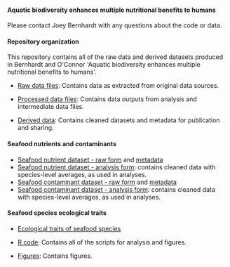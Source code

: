 #### Aquatic biodiversity enhances multiple nutritional benefits to humans

Please contact Joey Bernhardt with any questions about the code or data.

#### Repository organization

This repository contains all of the raw data and derived datasets produced in Bernhardt and O'Connor 'Aquatic biodiversity enhances multiple nutritional benefits to humans'. 


* [Raw data files](https://github.com/JoeyBernhardt/Nutrient_analysis/tree/master/data): Contains data as extracted from original data sources.

* [Processed data files](https://github.com/JoeyBernhardt/Nutrient_analysis/tree/master/data-processed): Contains data outputs from analysis and intermediate data files.

* [Derived data](https://github.com/JoeyBernhardt/Nutrient_analysis/tree/master/data-to-share): Contains cleaned datasets and metadata for publication and sharing.

#### Seafood nutrients and contaminants
  * [Seafood nutrient dataset - raw form](https://github.com/JoeyBernhardt/Nutrient_analysis/blob/master/data-to-share/global-seafood-nutrient-dataset-raw.csv) and [metadata](https://github.com/JoeyBernhardt/Nutrient_analysis/blob/master/data-to-share/global-seafood-metadata.txt)
  * [Seafood nutrient dataset - analysis form](https://github.com/JoeyBernhardt/Nutrient_analysis/blob/master/data-to-share/global-seafood-nutrient-data-for-analysis.csv): contains cleaned data with species-level averages, as used in analyses.
  * [Seafood contaminant dataset - raw form](https://github.com/JoeyBernhardt/Nutrient_analysis/blob/master/data-to-share/seafood-contaminant-data-cleaned.csv) and [metadata](https://github.com/JoeyBernhardt/Nutrient_analysis/blob/master/data-to-share/seafood-contaminant-metadata.txt)
  * [Seafood contaminant dataset - analysis form](https://github.com/JoeyBernhardt/Nutrient_analysis/blob/master/data-to-share/global-seafood-nutrient-data-for-analysis.csv): contains cleaned data with species-level averages, as used in analyses.

#### Seafood species ecological traits

 * [Ecological traits of seafood species](https://github.com/JoeyBernhardt/Nutrient_analysis/blob/master/data-to-share/seafood-species-ecological-traits.csv)

* [R code](https://github.com/JoeyBernhardt/Nutrient_analysis/tree/master/Rscripts): Contains all of the scripts for analysis and figures.


* [Figures](https://github.com/JoeyBernhardt/Nutrient_analysis/tree/master/figures): Contains figures.

